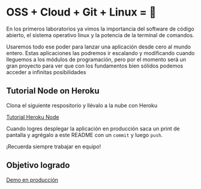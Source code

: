 # OSS + Cloud + Git + Linux = :rocket:

En los primeros laboratorios ya vimos la importancia del software de código abierto, el sistema operativo linux y la potencia de la terminal de comandos.

Usaremos todo ese poder para lanzar una aplicación desde cero al mundo entero. Estas aplicaciones las podremos ir escalando y modificando cuando lleguemos a los módulos de programación, pero por el momento será un gran proyecto para ver que con los fundamentos bien sólidos podemos acceder a infinitas posibilidades

## Tutorial Node on Heroku

Clona el siguiente respositorio y llévalo a la nube con Heroku

[Tutorial Heroku Node](https://github.com/heroku/node-js-getting-started)

Cuando logres desplegar la aplicación en producción saca un print de pantalla y agrégalo a este README con un `commit` y luego `push`.

¡Recuerda siempre trabajar en equipo!

## Objetivo logrado
[Demo en producción](https://damp-meadow-71540.herokuapp.com/)